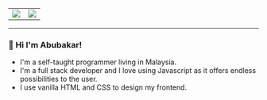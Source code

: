 <table align="center">
  <tr>
    <td><img src="https://github-readme-stats.vercel.app/api?username=abubakarkang&count_private=true&theme=highcontrast&border_radius=10&show_icons=true&custom_title=My%20Github%20Stats!&include_all_commits=true" /></img></td>
    <td><img src="https://github-readme-stats.vercel.app/api/top-langs/?username=abubakarkang&langs_count=8count_private=false&theme=highcontrast&custom_title=My%20Most%20Used%20Languages!&hide=CSS&card_width=475" /></img></td>
  </tr>
</table>
<hr>

### 👋 Hi I'm Abubakar!

* I'm a self-taught programmer living in Malaysia.
* I'm a full stack developer and I love using Javascript as it offers endless possibilities to the user.
* I use vanilla HTML and CSS to design my frontend.
